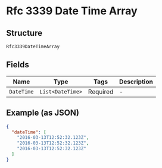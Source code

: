 
# Rfc 3339 Date Time Array

## Structure

`Rfc3339DateTimeArray`

## Fields

| Name | Type | Tags | Description |
|  --- | --- | --- | --- |
| `DateTime` | `List<DateTime>` | Required | - |

## Example (as JSON)

```json
{
  "dateTime": [
    "2016-03-13T12:52:32.123Z",
    "2016-03-13T12:52:32.123Z",
    "2016-03-13T12:52:32.123Z"
  ]
}
```


